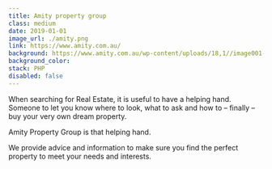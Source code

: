 ```yaml
---
title: Amity property group
class: medium
date: 2019-01-01
image_url: ./amity.png
link: https://www.amity.com.au/
background: https://www.amity.com.au/wp-content/uploads/18,1//image001-1.jpg
background_color:
stack: PHP
disabled: false
---
```


When searching for Real Estate, it is useful to have a helping hand. Someone to let you know where to look, what to ask and how to – finally – buy your very own dream property.

Amity Property Group is that helping hand.

We provide advice and information to make sure you find the perfect property to meet your needs and interests.
